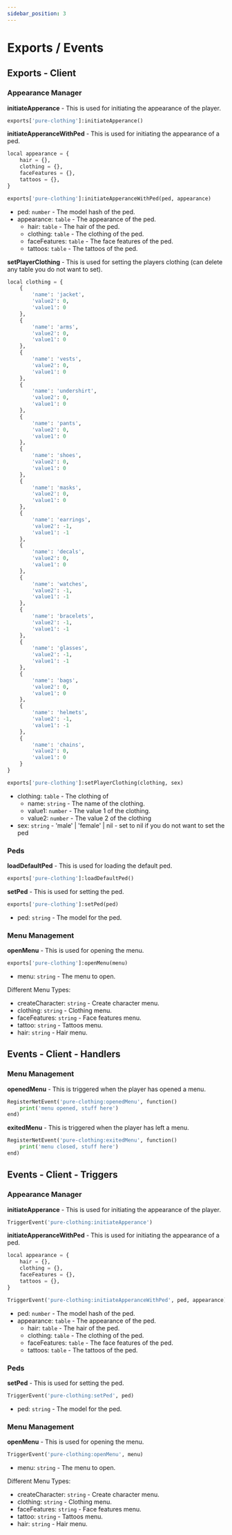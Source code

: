 ```yaml
---
sidebar_position: 3
---
```


# Exports / Events

## Exports - Client

### Appearance Manager

**initiateApperance** - This is used for initiating the appearance of the player.

```py
exports['pure-clothing']:initiateApperance()
```

**initiateApperanceWithPed** - This is used for initiating the appearance of a ped.

```py
local appearance = {
    hair = {},
    clothing = {},
    faceFeatures = {},
    tattoos = {},
}

exports['pure-clothing']:initiateApperanceWithPed(ped, appearance)
```

- ped: `number` - The model hash of the ped.
- appearance: `table` - The appearance of the ped.
  - hair: `table` - The hair of the ped.
  - clothing: `table` - The clothing of the ped.
  - faceFeatures: `table` - The face features of the ped.
  - tattoos: `table` - The tattoos of the ped.

**setPlayerClothing** - This is used for setting the players clothing (can delete any table you do not want to set).

```py
local clothing = {
    {
        'name': 'jacket',
        'value2': 0,
        'value1': 0
    },
    {
        'name': 'arms',
        'value2': 0,
        'value1': 0
    },
    {
        'name': 'vests',
        'value2': 0,
        'value1': 0
    },
    {
        'name': 'undershirt',
        'value2': 0,
        'value1': 0
    },
    {
        'name': 'pants',
        'value2': 0,
        'value1': 0
    },
    {
        'name': 'shoes',
        'value2': 0,
        'value1': 0
    },
    {
        'name': 'masks',
        'value2': 0,
        'value1': 0
    },
    {
        'name': 'earrings',
        'value2': -1,
        'value1': -1
    },
    {
        'name': 'decals',
        'value2': 0,
        'value1': 0
    },
    {
        'name': 'watches',
        'value2': -1,
        'value1': -1
    },
    {
        'name': 'bracelets',
        'value2': -1,
        'value1': -1
    },
    {
        'name': 'glasses',
        'value2': -1,
        'value1': -1
    },
    {
        'name': 'bags',
        'value2': 0,
        'value1': 0
    },
    {
        'name': 'helmets',
        'value2': -1,
        'value1': -1
    },
    {
        'name': 'chains',
        'value2': 0,
        'value1': 0
    }
}

exports['pure-clothing']:setPlayerClothing(clothing, sex)
```

- clothing: `table` - The clothing of
  - name: `string` - The name of the clothing.
  - value1: `number` - The value 1 of the clothing.
  - value2: `number` - The value 2 of the clothing
- sex: `string` - 'male' | 'female' | nil - set to nil if you do not want to set the ped

### Peds

**loadDefaultPed** - This is used for loading the default ped.

```py
exports['pure-clothing']:loadDefaultPed()
```

**setPed** - This is used for setting the ped.

```py
exports['pure-clothing']:setPed(ped)
```

- ped: `string` - The model for the ped.

### Menu Management

**openMenu** - This is used for opening the menu.

```py
exports['pure-clothing']:openMenu(menu)
```

- menu: `string` - The menu to open.

Different Menu Types:

- createCharacter: `string` - Create character menu.
- clothing: `string` - Clothing menu.
- faceFeatures: `string` - Face features menu.
- tattoo: `string` - Tattoos menu.
- hair: `string` - Hair menu.

## Events - Client - Handlers

### Menu Management

**openedMenu** - This is triggered when the player has opened a menu.

```py
RegisterNetEvent('pure-clothing:openedMenu', function()
    print('menu opened, stuff here')
end)
```

**exitedMenu** - This is triggered when the player has left a menu.

```py
RegisterNetEvent('pure-clothing:exitedMenu', function()
    print('menu closed, stuff here')
end)
```

## Events - Client - Triggers

### Appearance Manager

**initiateApperance** - This is used for initiating the appearance of the player.

```py
TriggerEvent('pure-clothing:initiateApperance')
```

**initiateApperanceWithPed** - This is used for initiating the appearance of a ped.

```py
local appearance = {
    hair = {},
    clothing = {},
    faceFeatures = {},
    tattoos = {},
}

TriggerEvent('pure-clothing:initiateApperanceWithPed', ped, appearance)
```

- ped: `number` - The model hash of the ped.
- appearance: `table` - The appearance of the ped.
  - hair: `table` - The hair of the ped.
  - clothing: `table` - The clothing of the ped.
  - faceFeatures: `table` - The face features of the ped.
  - tattoos: `table` - The tattoos of the ped.

### Peds

**setPed** - This is used for setting the ped.

```py
TriggerEvent('pure-clothing:setPed', ped)
```

- ped: `string` - The model for the ped.

### Menu Management

**openMenu** - This is used for opening the menu.

```py
TriggerEvent('pure-clothing:openMenu', menu)
```

- menu: `string` - The menu to open.

Different Menu Types:

- createCharacter: `string` - Create character menu.
- clothing: `string` - Clothing menu.
- faceFeatures: `string` - Face features menu.
- tattoo: `string` - Tattoos menu.
- hair: `string` - Hair menu.
